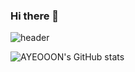 ### Hi there 👋


![header](https://capsule-render.vercel.app/api?type=waving&color=gradient&height=160&section=header&text=I'm%20AYEON!&fontAlign=50&fontAlignY=70&fontSize=90&fontColor=000000)


![AYEOOON's GitHub stats](https://github-readme-stats.vercel.app/api?username=AYEOOON&show_icons=true&theme=transparent)
